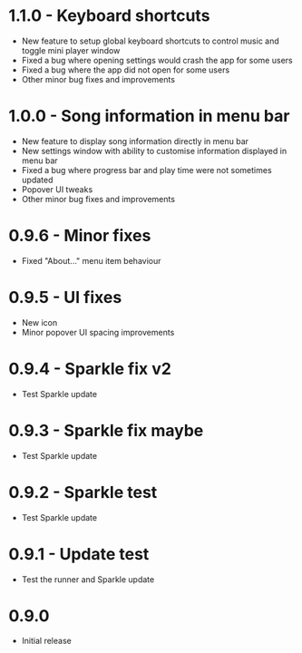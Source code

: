 # 1.1.0 - Keyboard shortcuts
* New feature to setup global keyboard shortcuts to control music and toggle mini player window
* Fixed a bug where opening settings would crash the app for some users
* Fixed a bug where the app did not open for some users
* Other minor bug fixes and improvements

# 1.0.0 - Song information in menu bar
* New feature to display song information directly in menu bar
* New settings window with ability to customise information displayed in menu bar
* Fixed a bug where progress bar and play time were not sometimes updated
* Popover UI tweaks
* Other minor bug fixes and improvements

# 0.9.6 - Minor fixes
* Fixed "About..." menu item behaviour

# 0.9.5 - UI fixes
* New icon
* Minor popover UI spacing improvements

# 0.9.4 - Sparkle fix v2
* Test Sparkle update

# 0.9.3 - Sparkle fix maybe
* Test Sparkle update

# 0.9.2 - Sparkle test
* Test Sparkle update

# 0.9.1 - Update test
* Test the runner and Sparkle update

# 0.9.0
* Initial release
